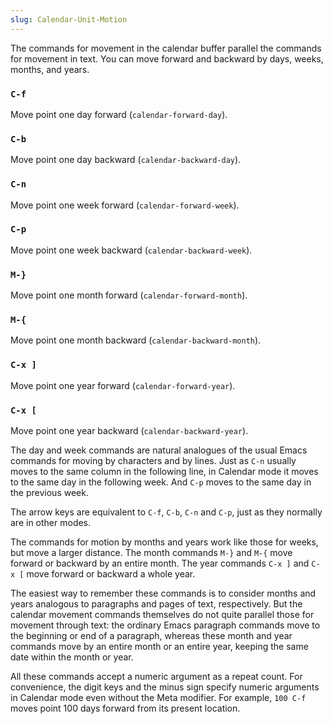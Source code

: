 ```yaml
---
slug: Calendar-Unit-Motion
---
```


The commands for movement in the calendar buffer parallel the commands for movement in text. You can move forward and backward by days, weeks, months, and years.

### `C-f`

Move point one day forward (`calendar-forward-day`).

### `C-b`

Move point one day backward (`calendar-backward-day`).

### `C-n`

Move point one week forward (`calendar-forward-week`).

### `C-p`

Move point one week backward (`calendar-backward-week`).

### `M-}`

Move point one month forward (`calendar-forward-month`).

### `M-{`

Move point one month backward (`calendar-backward-month`).

### `C-x ]`

Move point one year forward (`calendar-forward-year`).

### `C-x [`

Move point one year backward (`calendar-backward-year`).

The day and week commands are natural analogues of the usual Emacs commands for moving by characters and by lines. Just as `C-n` usually moves to the same column in the following line, in Calendar mode it moves to the same day in the following week. And `C-p` moves to the same day in the previous week.

The arrow keys are equivalent to `C-f`, `C-b`, `C-n` and `C-p`, just as they normally are in other modes.

The commands for motion by months and years work like those for weeks, but move a larger distance. The month commands `M-}` and `M-{` move forward or backward by an entire month. The year commands `C-x ]` and `C-x [`<!-- /@w --> move forward or backward a whole year.

The easiest way to remember these commands is to consider months and years analogous to paragraphs and pages of text, respectively. But the calendar movement commands themselves do not quite parallel those for movement through text: the ordinary Emacs paragraph commands move to the beginning or end of a paragraph, whereas these month and year commands move by an entire month or an entire year, keeping the same date within the month or year.

All these commands accept a numeric argument as a repeat count. For convenience, the digit keys and the minus sign specify numeric arguments in Calendar mode even without the Meta modifier. For example, `100 C-f` moves point 100 days forward from its present location.
